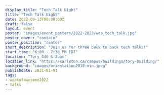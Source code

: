 ```yaml
---
display_title: "Tech Talk Night"
title: "Tech Talk Night"
date: 2022-09-13T00:00:00Z
draft: false
layout: event
poster: "images/event_posters/2022-2023/woa_tech_talk.jpg"
poster_cover: "contain"
poster_position: "center"
short_description: "Join us for three back to back tech talks!"
start_time: "6:00 - 7:30 PM EDT"
location: "Tory 446 & Zoom"
location_link: "https://carleton.ca/campus/buildings/tory-building/"
background: "images/orientation2018-min.jpeg"
publishdate: 2021-01-01
tags:
- weekofawesome2022
- talks
---
```

